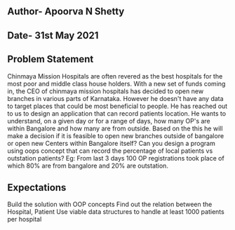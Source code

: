## Author- Apoorva N Shetty
## Date- 31st May 2021

## Problem Statement
Chinmaya Mission Hospitals are often revered as the best hospitals for the most poor and middle class house holders. With a new set of funds coming in, the CEO of chinmaya mission hospitals has decided to open new branches in various parts of Karnataka. However he doesn't have any data to target places that could be most beneficial to people. He has reached out to us to design an application that can record patients location. He wants to understand, on a given day or for a range of days, how many OP's are within Bangalore and how many are from outside. Based on the this he will make a decision if it is feasible to open new branches outside of bangalore or open new Centers within Bangalore itself?
Can you design a program using oops concept that can record the percentage of local patients vs outstation patients?
Eg: From last 3 days 100 OP registrations took place of which 80% are from bangalore and 20% are outstation.

## Expectations
Build the solution with OOP concepts
Find out the relation between the Hospital, Patient
Use viable data structures to handle at least 1000 patients per hospital
